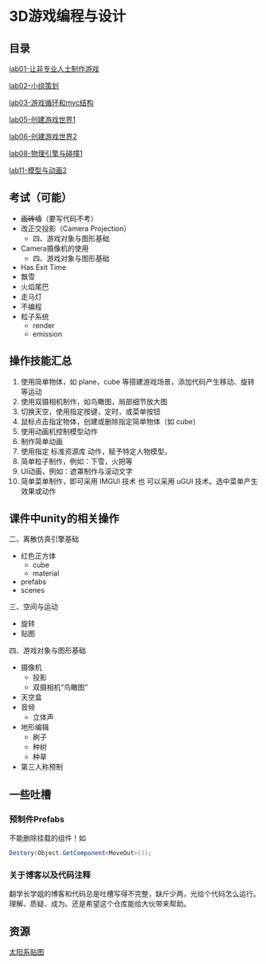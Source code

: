 # 3D游戏编程与设计

## 目录

[lab01-让非专业人士制作游戏](w01-introduction)

[lab02-小组策划](w02-nature-of-game)

[lab03-游戏循环和mvc结构](w03-discrete-simulation-basic)

[lab05-创建游戏世界1](w05-building-game-world/PriestsAndDevils)

[lab06-创建游戏世界2](w06-building-game-world/PriestsAndDevils-ActionSeparate)

[lab08-物理引擎与碰撞1](w08-physics-and-collisions/HitUFO)

[lab11-模型与动画2](w11-models-and-animations)

## 考试（可能）

- ~~画砖墙~~（要写代码不考）
- 改正交投影（Camera Projection）
  - 四、游戏对象与图形基础
- Camera摄像机的使用
  - 四、游戏对象与图形基础
- Has Exit Time
- 飘雪
- 火焰尾巴
- 走马灯
- 不编程
- 粒子系统
  - render
  - emission

## 操作技能汇总

1. 使用简单物体，如 plane，cube 等搭建游戏场景，添加代码产生移动、旋转等运动
2. 使用双摄相机制作，如鸟瞰图，局部细节放大图
3. 切换天空，使用指定按键，定时，或菜单按钮
4. 鼠标点击指定物体，创建或删除指定简单物体（如 cube）
5. 使用动画机控制模型动作
6. 制作简单动画
7. 使用指定 标准资源库 动作，赋予特定人物模型，
8. 简单粒子制作，例如：下雪，火把等
9. UI动画，例如：遮罩制作与滚动文字
10. 简单菜单制作，即可采用 IMGUI 技术 也 可以采用 uGUI 技术。选中菜单产生效果或动作

## 课件中unity的相关操作

二、离散仿真引擎基础

- 红色正方体
  - cube
  - material
- prefabs
- scenes

三、空间与运动

- 旋转
- 贴图

四、游戏对象与图形基础

- 摄像机
  - 投影
  - 双摄相机“鸟瞰图”
- 天空盒
- 音频
  - 立体声
- 地形编辑
  - 刷子
  - 种树
  - 种草
- 第三人称预制


## 一些吐槽

### 预制件Prefabs

不能删除挂载的组件！如

```csharp
Destory(Object.GetComponent<MoveOut>());
```

### 关于博客以及代码注释

翻学长学姐的博客和代码总是吐槽写得不完整，缺斤少两，光给个代码怎么运行。理解、质疑、成为。还是希望这个仓库能给大伙带来帮助。

## 资源

[太阳系贴图](https://www.solarsystemscope.com/textures/)
